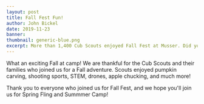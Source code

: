 ```yaml
---
layout: post
title: Fall Fest Fun!
author: John Bickel
date: 2019-11-23
banner: 
thumbnail: generic-blue.png
excerpt: More than 1,400 Cub Scouts enjoyed Fall Fest at Musser. Did you join us?
---
```


What an exciting Fall at camp! We are thankful for the Cub Scouts and their families who joined us for a Fall adventure. Scouts enjoyed pumpkin carving, shooting sports, STEM, drones, apple chucking, and much more!

Thank you to everyone who joined us for Fall Fest, and we hope you'll join us for Spring Fling and Summmer Camp!
